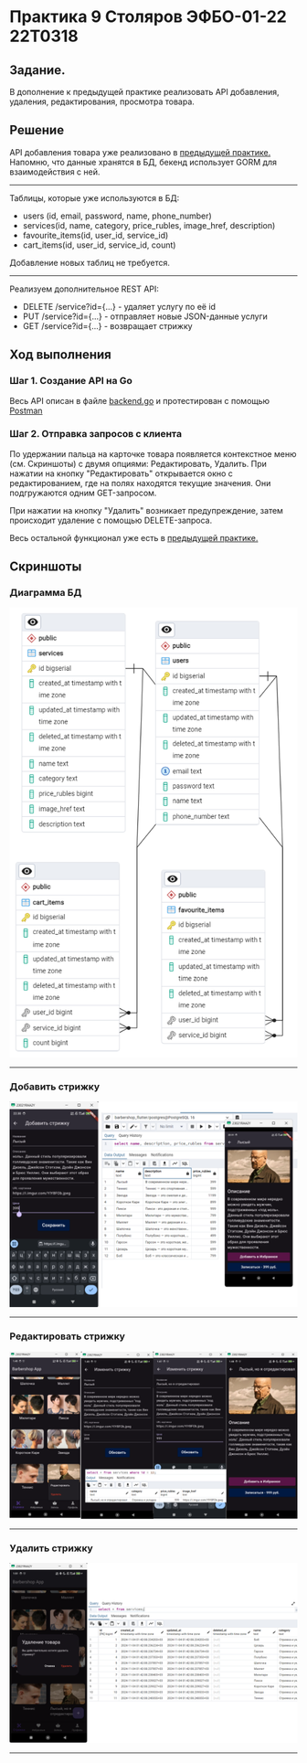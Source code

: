 # Практика 9 Столяров ЭФБО-01-22 22T0318

## Задание.
В дополнение к предыдущей практике реализовать API добавления, удаления, редактирования, просмотра товара.


## Решение
API добавления товара уже реализовано в  <a href="https://github.com/DaniilStolyarov/pks_sem5_p8">предыдущей практике.</a>
Напомню, что данные хранятся в БД, бекенд использует GORM для взаимодействия с ней.
<hr>
Таблицы, которые уже используются в БД:

<ul>
    <li>users (id, email, password, name, phone_number)</li>
    <li>services(id, name, category, price_rubles, image_href, description)</li>
    <li>favourite_items(id, user_id, service_id)</li>
    <li>cart_items(id, user_id, service_id, count)</li>
</ul>
Добавление новых таблиц не требуется.
<hr>
Реализуем дополнительное REST API:
<ul>
    <li>DELETE /service?id={...} - удаляет услугу по её id</li>
    <li>PUT /service?id={...} - отправляет новые JSON-данные услуги</li>
    <li>GET /service?id={...} - возвращает стрижку</li>
</ul>

## Ход выполнения
### Шаг 1. Создание API на Go
<p>Весь API описан в файле <a href="./backend/backend.go">backend.go</a> и протестирован с помощью <a href="https://elements.getpostman.com/redirect?entityId=24015280-8a099f19-cf00-4125-9654-e3b574800df0&entityType=collection">Postman</a></p>

### Шаг 2. Отправка запросов с клиента
По удержании пальца на карточке товара появляется контекстное меню (см. Скриншоты) с двумя опциями: Редактировать, Удалить. При нажатии на кнопку "Редактировать" открывается окно с редактированием, где на полях находятся текущие значения. Они подгружаются одним GET-запросом.

При нажатии на кнопку "Удалить" возникает предупреждение, затем происходит удаление с помощью DELETE-запроса.

Весь остальной функционал уже есть в <a href="https://github.com/DaniilStolyarov/pks_sem5_p8">предыдущей практике.</a>
## Скриншоты
### Диаграмма БД
![изображение](./screenshot/ERD.png)
<hr>

### Добавить стрижку
![изображение](./screenshot/add_service.png)
<hr>

### Редактировать стрижку
![изображение](./screenshot/edit_service.png)
<hr>

### Удалить стрижку
![изображение](./screenshot/remove_service.png)
<hr>

